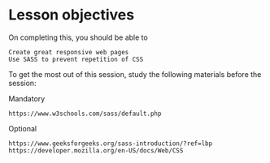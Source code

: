 # Lesson objectives

On completing this, you should be able to

    Create great responsive web pages
    Use SASS to prevent repetition of CSS

To get the most out of this session, study the following materials before the session:

Mandatory

    https://www.w3schools.com/sass/default.php

Optional

    https://www.geeksforgeeks.org/sass-introduction/?ref=lbp
    https://developer.mozilla.org/en-US/docs/Web/CSS
